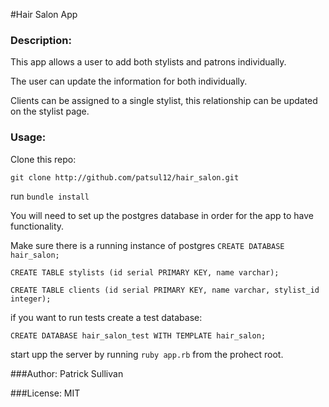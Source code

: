 #Hair Salon App

### Description:
This app allows a user to add both stylists and patrons individually.

The user can update the information for both individually.

Clients can be assigned to a single stylist, this relationship can be updated on the stylist page.

### Usage:

Clone this repo:

`git clone http://github.com/patsul12/hair_salon.git`

run `bundle install`

You will need to set up the postgres database in order for the app to have functionality.

Make sure there is a running instance of postgres
`CREATE DATABASE hair_salon;`

`CREATE TABLE stylists (id serial PRIMARY KEY, name varchar);`

`CREATE TABLE clients (id serial PRIMARY KEY, name varchar, stylist_id integer);`

if you want to run tests create a test database:

`CREATE DATABASE hair_salon_test WITH TEMPLATE hair_salon;`

start upp the server by running `ruby app.rb` from the prohect root.

###Author: Patrick Sullivan

###License: MIT

